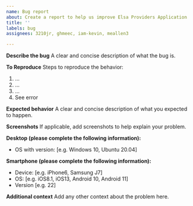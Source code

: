 ```yaml
---
name: Bug report
about: Create a report to help us improve Elsa Providers Application
title: ''
labels: bug
assignees: 3210jr, ghmeec, iam-kevin, meallen3

---
```


**Describe the bug**
A clear and concise description of what the bug is.

**To Reproduce**
Steps to reproduce the behavior:
1. ...
2. ...
3. ...
4. See error

**Expected behavior**
A clear and concise description of what you expected to happen.

**Screenshots**
If applicable, add screenshots to help explain your problem.

**Desktop (please complete the following information):**
 - OS with version: [e.g. Windows 10, Ubuntu 20.04]

**Smartphone (please complete the following information):**
 - Device: [e.g. iPhone6, Samsung J7]
 - OS: [e.g. iOS8.1, iOS13, Android 10, Android 11]
 - Version [e.g. 22]

**Additional context**
Add any other context about the problem here.
